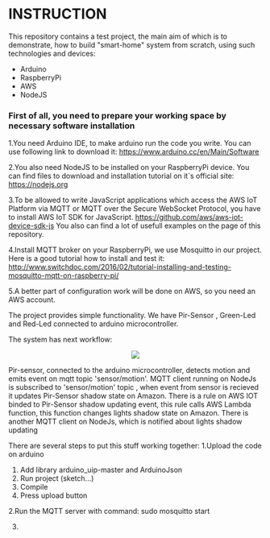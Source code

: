 <h1>INSTRUCTION</h1>

<p>This repository contains a test project, the main aim of which is to demonstrate, how to build "smart-home" system from scratch,
using such technologies and devices:</p>
<ul>
<li>Arduino</li>
<li>RaspberryPi</li>
<li>AWS</li>
<li>NodeJS</li>
</ul>

<h3>First of all, you need to prepare your working space by necessary software installation</h3>

1.You need Arduino IDE, to make arduino run the code you write.
You can use following link to download it:
https://www.arduino.cc/en/Main/Software

2.You also need NodeJS to be installed on your RaspberryPi device.
You can find files to download and installation tutorial on it`s official site:
https://nodejs.org

3.To be allowed to write JavaScript applications which access the AWS IoT Platform via MQTT or MQTT over the Secure WebSocket Protocol,
you have to install AWS IoT SDK for JavaScript.
https://github.com/aws/aws-iot-device-sdk-js
You also can find a lot of usefull examples on the page of this repository.

4.Install MQTT broker on your RaspberryPi, we use Mosquitto in our project. Here is a good tutorial how to install and test it:
http://www.switchdoc.com/2016/02/tutorial-installing-and-testing-mosquitto-mqtt-on-raspberry-pi/

5.A better part of configuration work will be done on AWS, so you need an AWS account.

The project provides simple functionality. We have Pir-Sensor , Green-Led and Red-Led connected to arduino microcontroller.

The system has next workflow:
<p align="center">
  <img src="images/workflow-diagram.png"/>
</p>
Pir-sensor, connected to the arduino microcontroller, detects motion and emits event on mqtt topic 'sensor/motion'. MQTT client running on NodeJs is subscribed to 'sensor/motion' topic , when event from sensor is recieved it updates Pir-Sensor shadow state on Amazon. There is a rule on AWS IOT binded to Pir-Sensor shadow updating
event, this rule calls AWS Lambda function, this function changes lights shadow state on Amazon. There is another MQTT client on NodeJs, which is notified about lights shadow updating

There are several steps to put this stuff working together:
1.Upload the code on arduino
 1) Add library arduino_uip-master and ArduinoJson
 2) Run project (sketch...)
 3) Compile
 4) Press upload button

2.Run the MQTT server with command:
sudo mosquitto start

3.

